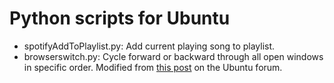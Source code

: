 # Python scripts for Ubuntu
* spotifyAddToPlaylist.py: Add current playing song to playlist.
* browserswitch.py: Cycle forward or backward through all open windows in specific order. Modified from [this post](https://ubuntuforums.org/showthread.php?t=1204947&p=10455867#post10455867) on the Ubuntu forum.
